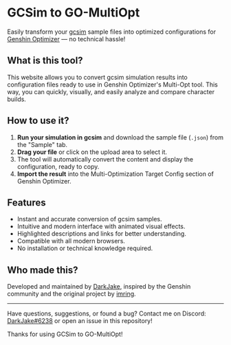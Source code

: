 # GCSim to GO-MultiOpt

Easily transform your [gcsim](https://github.com/genshinsim/gcsim) sample files into optimized configurations for [Genshin Optimizer](https://frzyc.github.io/genshin-optimizer/#/tools/multi-opt) — no technical hassle!

## What is this tool?
This website allows you to convert gcsim simulation results into configuration files ready to use in Genshin Optimizer's Multi-Opt tool. This way, you can quickly, visually, and easily analyze and compare character builds.

## How to use it?
1. **Run your simulation in gcsim** and download the sample file (`.json`) from the "Sample" tab.
2. **Drag your file** or click on the upload area to select it.
3. The tool will automatically convert the content and display the configuration, ready to copy.
4. **Import the result** into the Multi-Optimization Target Config section of Genshin Optimizer.

## Features
- Instant and accurate conversion of gcsim samples.
- Intuitive and modern interface with animated visual effects.
- Highlighted descriptions and links for better understanding.
- Compatible with all modern browsers.
- No installation or technical knowledge required.

## Who made this?
Developed and maintained by [DarkJake](https://github.com/Dark-Jake), inspired by the Genshin community and the original project by [imring](https://imring.github.io/gcsim-to-multiopt/).

---

Have questions, suggestions, or found a bug? Contact me on Discord: [DarkJake#6238](https://discord.com/users/723426524585525300) or open an issue in this repository!

Thanks for using GCSim to GO-MultiOpt!
